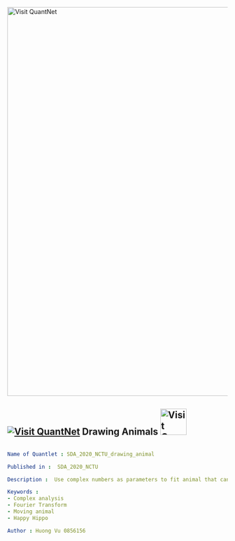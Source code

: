 [<img src="https://github.com/QuantLet/Styleguide-and-FAQ/blob/master/pictures/banner.png" width="888" alt="Visit QuantNet">](http://quantlet.de/)

## [<img src="https://github.com/QuantLet/Styleguide-and-FAQ/blob/master/pictures/qloqo.png" alt="Visit QuantNet">](http://quantlet.de/) **Drawing Animals** [<img src="https://github.com/QuantLet/Styleguide-and-FAQ/blob/master/pictures/QN2.png" width="60" alt="Visit QuantNet 2.0">](http://quantlet.de/)

```yaml

Name of Quantlet : SDA_2020_NCTU_drawing_animal

Published in :  SDA_2020_NCTU

Description :  Use complex numbers as parameters to fit animal that can move. I choose to draw a Happy Hippo that can move his nose and output the results as .mp4 file.

Keywords : 
- Complex analysis
- Fourier Transform
- Moving animal
- Happy Hippo

Author : Huong Vu 0856156

